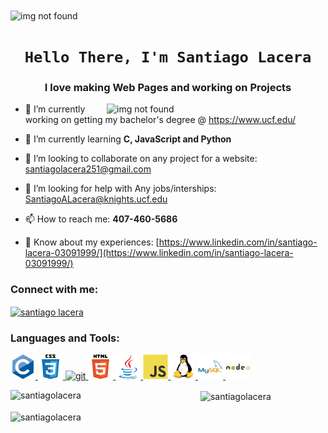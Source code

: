
<img align="center" alt="img not found" width="1000" height="300" src="https://grapee.jp/en/wp-content/uploads/15748_21.gif">
<h1 align="center"><code>Hello There, I'm Santiago Lacera</code></h1>
<h3 align="center" font-family="Lucida Console">I love making Web Pages and working on Projects</h3>
<img align="right" alt="img not found" width="350" src="https://media.tenor.com/YNqsJbmb_yMAAAAd/coding.gif">

- 🔭 I’m currently working on getting my bachelor's degree @ https://www.ucf.edu/

- 🌱 I’m currently learning **C, JavaScript and Python**

- 👯 I’m looking to collaborate on any project for a website: santiagolacera251@gmail.com

- 🤝 I’m looking for help with Any jobs/interships: SantiagoALacera@knights.ucf.edu

- 📫 How to reach me: **407-460-5686**

- 📄 Know about my experiences: [https://www.linkedin.com/in/santiago-lacera-03091999/](https://www.linkedin.com/in/santiago-lacera-03091999/)

<h3 align="left">Connect with me:</h3>
<p align="left">
<a href="https://linkedin.com/in/santiago lacera" target="blank"><img align="center" src="https://raw.githubusercontent.com/rahuldkjain/github-profile-readme-generator/master/src/images/icons/Social/linked-in-alt.svg" alt="santiago lacera" height="30" width="40" /></a>
</p>

<h3 align="left">Languages and Tools:</h3>
<p align="left"> <a href="https://www.cprogramming.com/" target="_blank" rel="noreferrer"> <img src="https://raw.githubusercontent.com/devicons/devicon/master/icons/c/c-original.svg" alt="c" width="40" height="40"/> </a> <a href="https://www.w3schools.com/css/" target="_blank" rel="noreferrer"> <img src="https://raw.githubusercontent.com/devicons/devicon/master/icons/css3/css3-original-wordmark.svg" alt="css3" width="40" height="40"/> </a> <a href="https://git-scm.com/" target="_blank" rel="noreferrer"> <img src="https://www.vectorlogo.zone/logos/git-scm/git-scm-icon.svg" alt="git" width="40" height="40"/> </a> <a href="https://www.w3.org/html/" target="_blank" rel="noreferrer"> <img src="https://raw.githubusercontent.com/devicons/devicon/master/icons/html5/html5-original-wordmark.svg" alt="html5" width="40" height="40"/> </a> <a href="https://www.java.com" target="_blank" rel="noreferrer"> <img src="https://raw.githubusercontent.com/devicons/devicon/master/icons/java/java-original.svg" alt="java" width="40" height="40"/> </a> <a href="https://developer.mozilla.org/en-US/docs/Web/JavaScript" target="_blank" rel="noreferrer"> <img src="https://raw.githubusercontent.com/devicons/devicon/master/icons/javascript/javascript-original.svg" alt="javascript" width="40" height="40"/> </a> <a href="https://www.linux.org/" target="_blank" rel="noreferrer"> <img src="https://raw.githubusercontent.com/devicons/devicon/master/icons/linux/linux-original.svg" alt="linux" width="40" height="40"/> </a> <a href="https://www.mysql.com/" target="_blank" rel="noreferrer"> <img src="https://raw.githubusercontent.com/devicons/devicon/master/icons/mysql/mysql-original-wordmark.svg" alt="mysql" width="40" height="40"/> </a> <a href="https://nodejs.org" target="_blank" rel="noreferrer"> <img src="https://raw.githubusercontent.com/devicons/devicon/master/icons/nodejs/nodejs-original-wordmark.svg" alt="nodejs" width="40" height="40"/> </a> </p>

<p><img align="left" width="300" src="https://github-readme-stats.vercel.app/api/top-langs?username=santiagolacera&show_icons=true&locale=en&layout=compact" alt="santiagolacera" /></p>

<p>&nbsp;<img align="center" width="300" src="https://github-readme-stats.vercel.app/api?username=santiagolacera&show_icons=true&locale=en" alt="santiagolacera" /></p>

<p><img align="center" width="300" src="https://github-readme-streak-stats.herokuapp.com/?user=santiagolacera&" alt="santiagolacera" /></p>

